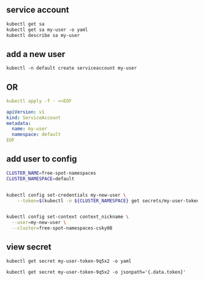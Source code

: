 ## service account
```txt
kubectl get sa
kubectl get sa my-user -o yaml
kubectl describe sa my-user
```


## add a new user
```txt
kubectl -n default create serviceaccount my-user
```


## OR 
```yaml
kubectl apply -f - <<EOF

apiVersion: v1
kind: ServiceAccount
metadata:
  name: my-user
  namespace: default
EOF
```


## add user to config
```bash
CLUSTER_NAME=free-spot-namespaces
CLUSTER_NAMESPACE=default


kubectl config set-credentials my-new-user \
    --token=$(kubectl -n ${CLUSTER_NAMESPACE} get secrets/my-user-token-9q5x2  -o jsonpath='{.data.token}')


kubectl config set-context context_nickname \
  --user=my-new-user \
  --cluster=free-spot-namespaces-csky08
```


## view secret
```txt
kubectl get secret my-user-token-9q5x2 -o yaml

kubectl get secret my-user-token-9q5x2 -o jsonpath='{.data.token}'
```
